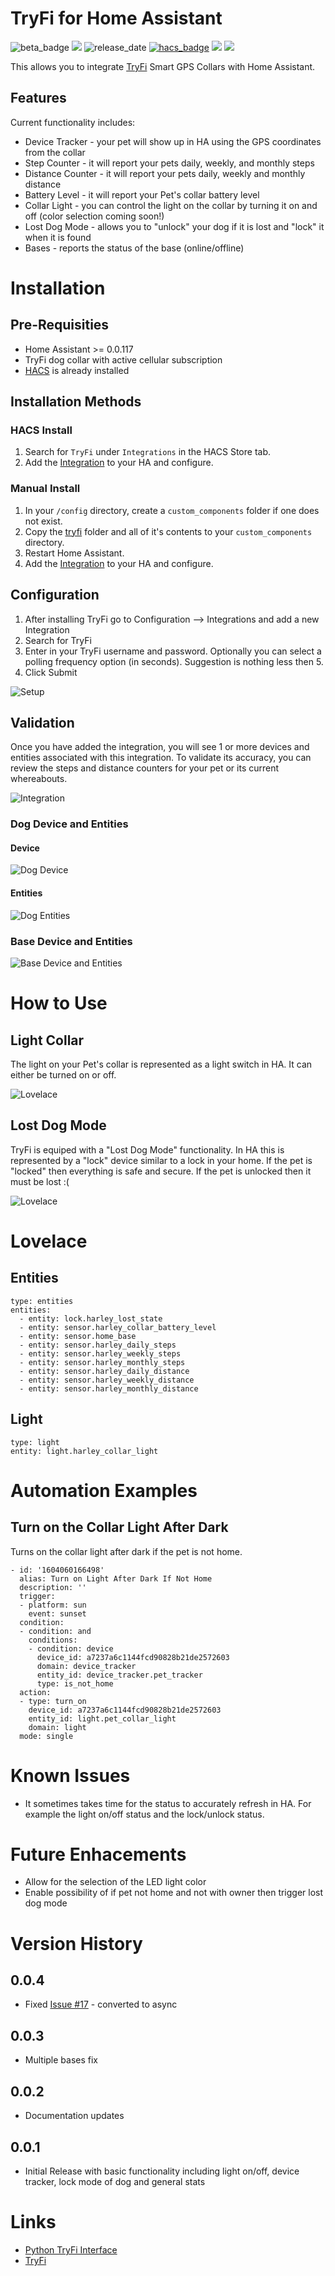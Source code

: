 # TryFi for Home Assistant
![beta_badge](https://img.shields.io/badge/maturity-Beta-yellow.png?style=for-the-badge)
[![](https://img.shields.io/github/release/sbabcock23/hass-tryfi/all.svg?style=for-the-badge)](https://github.com/sbabcock23/hass-tryfi/releases)
![release_date](https://img.shields.io/github/release-date/sbabcock23/hass-tryfi.svg?style=for-the-badge)
[![hacs_badge](https://img.shields.io/badge/HACS-Default-orange.svg?style=for-the-badge)](https://github.com/hacs/integration)
[![](https://img.shields.io/github/license/sbabcock23/hass-tryfi?style=for-the-badge)](LICENSE)
[![](https://img.shields.io/github/workflow/status/sbabcock23/hass-tryfi/Validate%20with%20hassfest?style=for-the-badge)](https://github.com/sbabcock23/hass-tryfi/actions)

This allows you to integrate [TryFi](https://tryfi.com) Smart GPS Collars with Home Assistant. 

## Features
Current functionality includes:
* Device Tracker - your pet will show up in HA using the GPS coordinates from the collar
* Step Counter - it will report your pets daily, weekly, and monthly steps
* Distance Counter - it will report your pets daily, weekly and monthly distance
* Battery Level - it will report your Pet's collar battery level
* Collar Light - you can control the light on the collar by turning it on and off (color selection coming soon!)
* Lost Dog Mode - allows you to "unlock" your dog if it is lost and "lock" it when it is found
* Bases - reports the status of the base (online/offline)

# Installation
## Pre-Requisities
* Home Assistant >= 0.0.117
* TryFi dog collar with active cellular subscription
* [HACS](https://github.com/custom-components/hacs) is already installed

## Installation Methods

### HACS Install
1. Search for `TryFi` under `Integrations` in the HACS Store tab.
2. Add the [Integration](#configuration) to your HA and configure.

### Manual Install
1. In your `/config` directory, create a `custom_components` folder if one does not exist.
2. Copy the [tryfi](https://github.com/sbabcock23/hass-tryfi/tree/master/custom_components) folder and all of it's contents to your `custom_components` directory.
3. Restart Home Assistant.
4. Add the [Integration](#configuration) to your HA and configure.

## Configuration
1. After installing TryFi go to Configuration --> Integrations and add a new Integration
2. Search for TryFi
3. Enter in your TryFi username and password. Optionally you can select a polling frequency option (in seconds). Suggestion is nothing less then 5.
4. Click Submit

![Setup](https://github.com/sbabcock23/hass-tryfi/blob/master/docs/setup.jpg?raw=true)

## Validation
Once you have added the integration, you will see 1 or more devices and entities associated with this integration. To validate its accuracy, you can review the steps and distance counters for your pet or its current whereabouts.

![Integration](https://github.com/sbabcock23/hass-tryfi/blob/master/docs/tryfiaftersetup.jpg?raw=true)

### Dog Device and Entities
#### Device

![Dog Device](https://github.com/sbabcock23/hass-tryfi/blob/master/docs/dogdevice.jpg?raw=true)

#### Entities

![Dog Entities](https://github.com/sbabcock23/hass-tryfi/blob/master/docs/dogentities.jpg?raw=true)

### Base Device and Entities

![Base Device and Entities](https://github.com/sbabcock23/hass-tryfi/blob/master/docs/dogbase.jpg?raw=true)

# How to Use
## Light Collar
The light on your Pet's collar is represented as a light switch in HA. It can either be turned on or off. 

![Lovelace](https://github.com/sbabcock23/hass-tryfi/blob/master/docs/doglight.jpg?raw=true)

## Lost Dog Mode
TryFi is equiped with a "Lost Dog Mode" functionality. In HA this is represented by a "lock" device similar to a lock in your home. If the pet is "locked" then everything is safe and secure. If the pet is unlocked then it must be lost :(

![Lovelace](https://github.com/sbabcock23/hass-tryfi/blob/master/docs/doglostmode.jpg?raw=true)

# Lovelace

## Entities
```
type: entities
entities:
  - entity: lock.harley_lost_state
  - entity: sensor.harley_collar_battery_level
  - entity: sensor.home_base
  - entity: sensor.harley_daily_steps
  - entity: sensor.harley_weekly_steps
  - entity: sensor.harley_monthly_steps
  - entity: sensor.harley_daily_distance
  - entity: sensor.harley_weekly_distance
  - entity: sensor.harley_monthly_distance
```
## Light
```
type: light
entity: light.harley_collar_light
```

# Automation Examples
## Turn on the Collar Light After Dark
Turns on the collar light after dark if the pet is not home.
```
- id: '1604060166498'
  alias: Turn on Light After Dark If Not Home
  description: ''
  trigger:
  - platform: sun
    event: sunset
  condition:
  - condition: and
    conditions:
    - condition: device
      device_id: a7237a6c1144fcd90828b21de2572603
      domain: device_tracker
      entity_id: device_tracker.pet_tracker
      type: is_not_home
  action:
  - type: turn_on
    device_id: a7237a6c1144fcd90828b21de2572603
    entity_id: light.pet_collar_light
    domain: light
  mode: single
```

# Known Issues
* It sometimes takes time for the status to accurately refresh in HA. For example the light on/off status and the lock/unlock status.

# Future Enhacements
* Allow for the selection of the LED light color
* Enable possibility of if pet not home and not with owner then trigger lost dog mode

# Version History
## 0.0.4
* Fixed [Issue #17](https://github.com/sbabcock23/hass-tryfi/issues/17) - converted to async
## 0.0.3
* Multiple bases fix
## 0.0.2
* Documentation updates
## 0.0.1
* Initial Release with basic functionality including light on/off, device tracker, lock mode of dog and general stats

# Links
* [Python TryFi Interface](https://github.com/sbabcock23/pytryfi)
* [TryFi]((https://tryfi.com/))
